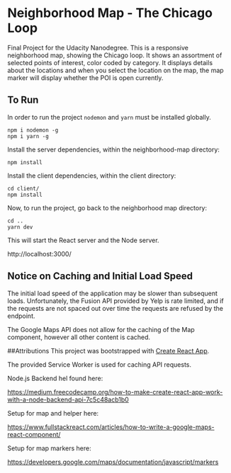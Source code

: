 # Neighborhood Map - The Chicago Loop
Final Project for the Udacity Nanodegree. This is a responsive neighborhood map, showing the Chicago loop.
It shows an assortment of selected points of interest, color coded by category. It 
displays details about the locations and when you select the location on the map,
the map marker will display whether the POI is open currently.


## To Run

In order to run the project ```nodemon``` and ```yarn``` must be installed globally.

```
npm i nodemon -g
npm i yarn -g
```

Install the server dependencies, within the neighborhood-map directory:

```
npm install
```

Install the client dependencies, within the client directory:

```
cd client/
npm install
```

Now, to run the project, go back to the neighborhood map directory:

```
cd ..
yarn dev
```

This will start the React server and the Node server.

http://localhost:3000/


## Notice on Caching and Initial Load Speed
 
The initial load speed of the application may be slower than subsequent loads. Unfortunately, the Fusion API provided by Yelp is rate limited, and if the requests are not spaced out over time the requests are refused by the endpoint.

The Google Maps API does not allow for the caching of the Map component, however all other content is cached.

##Attributions
This project was bootstrapped with [Create React App](https://github.com/facebook/create-react-app).

The provided Service Worker is used for caching API requests.

Node.js Backend hel found here:
 
 https://medium.freecodecamp.org/how-to-make-create-react-app-work-with-a-node-backend-api-7c5c48acb1b0

Setup for map and helper here: 

https://www.fullstackreact.com/articles/how-to-write-a-google-maps-react-component/

Setup for map markers here:

https://developers.google.com/maps/documentation/javascript/markers



